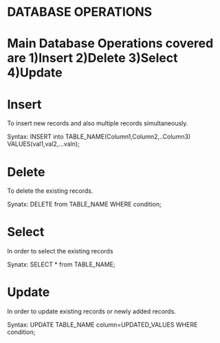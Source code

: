 # DATABASE OPERATIONS

# Main Database Operations covered are 1)Insert 2)Delete 3)Select 4)Update

# Insert 
To insert new records and also multiple records simultaneously.

Syntax:  INSERT into TABLE_NAME(Column1,Column2,..Column3) VALUES(val1,val2,...valn);

# Delete 

To delete the existing records.

Synatx: DELETE from TABLE_NAME WHERE condition;

# Select 

In order to select the existing records 

Synatx: SELECT * from TABLE_NAME;

# Update

In order to update existing records or newly added records.

Syntax: UPDATE TABLE_NAME column=UPDATED_VALUES WHERE condition;
